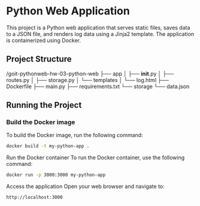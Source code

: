 # Python Web Application

This project is a Python web application that serves static files, saves data to a JSON file, and renders log data using a Jinja2 template. The application is containerized using Docker.

## Project Structure

/goit-pythonweb-hw-03-python-web
├── app
│ ├── **init**.py
│ ├── routes.py
│ ├── storage.py
│ └── templates
│ └── log.html
├── Dockerfile
├── main.py
├── requirements.txt
└── storage
└── data.json

## Running the Project

### Build the Docker image

To build the Docker image, run the following command:

```sh
docker build -t my-python-app .
```

Run the Docker container
To run the Docker container, use the following command:

```sh
docker run -p 3000:3000 my-python-app
```

Access the application
Open your web browser and navigate to:

```sh
http://localhost:3000
```
